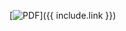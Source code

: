 [![PDF](https://img.shields.io/badge/-PDF-red.svg?logo=adobe&labelColor=5c5c5c&label=%20&style=flat)]({{ include.link }})